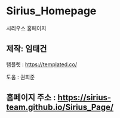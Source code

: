# Sirius_Homepage
시리우스 홈페이지

## 제작: 임태건

탬플렛 : https://templated.co/

도움 : 권희준 

## 홈페이지 주소 : https://sirius-team.github.io/Sirius_Page/
